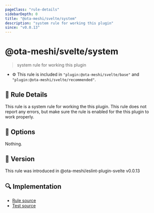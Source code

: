```yaml
---
pageClass: "rule-details"
sidebarDepth: 0
title: "@ota-meshi/svelte/system"
description: "system rule for working this plugin"
since: "v0.0.13"
---
```


# @ota-meshi/svelte/system

> system rule for working this plugin

- :gear: This rule is included in `"plugin:@ota-meshi/svelte/base"` and `"plugin:@ota-meshi/svelte/recommended"`.

## :book: Rule Details

This rule is a system rule for working the this plugin. This rule does not report any errors, but make sure the rule is enabled for the this plugin to work properly.

## :wrench: Options

Nothing.

## :rocket: Version

This rule was introduced in @ota-meshi/eslint-plugin-svelte v0.0.13

## :mag: Implementation

- [Rule source](https://github.com/ota-meshi/eslint-plugin-svelte/blob/main/src/rules/system.ts)
- [Test source](https://github.com/ota-meshi/eslint-plugin-svelte/blob/main/tests/src/rules/system.ts)

